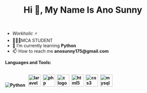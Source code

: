 <h1 align="center">Hi 👋, My Name Is Ano Sunny</h1><br>
<ul>
  <li><I>Workholic ⚡</I></li>
  <li>👨🏻‍🎓MCA STUDENT</li>
  <li>🌱 I’m currently learning <b>Python</b> <br></li>
  <li>📫 How to reach me <b>anosunny175@gmail.com</b><br></li>
</ul>
<b>Languages and Tools:<b>
<p align="left">
  <br>
  <img src="https://img.icons8.com/color/48/000000/python.png" alt="Python"/> &nbsp
  <img src="https://cdn.jsdelivr.net/gh/devicons/devicon/icons/laravel/laravel-original.svg" height="40" alt="laravel logo"  />&nbsp
  <img src="https://cdn.jsdelivr.net/gh/devicons/devicon/icons/php/php-original.svg" height="40" alt="php logo"  />&nbsp
  <img src="https://cdn.jsdelivr.net/gh/devicons/devicon/icons/c/c-original.svg" height="40" alt="c logo"  />&nbsp
  <img src="https://cdn.jsdelivr.net/gh/devicons/devicon/icons/html5/html5-original.svg" height="40" alt="html5 logo" />&nbsp
  <img src="https://cdn.jsdelivr.net/gh/devicons/devicon/icons/css3/css3-original.svg" height="40" alt="css3 logo" />&nbsp
  <img src="https://cdn.jsdelivr.net/gh/devicons/devicon/icons/mysql/mysql-original.svg" height="40" alt="mysql logo" />&nbsp


</p>





